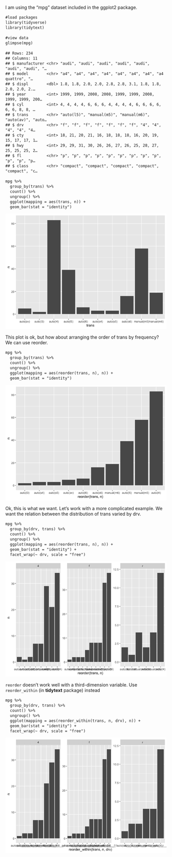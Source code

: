 I am using the “mpg” dataset included in the ggplot2 package.

    #load packages
    library(tidyverse)
    library(tidytext)

    #view data
    glimpse(mpg)

    ## Rows: 234
    ## Columns: 11
    ## $ manufacturer <chr> "audi", "audi", "audi", "audi", "audi", "audi", "audi", "…
    ## $ model        <chr> "a4", "a4", "a4", "a4", "a4", "a4", "a4", "a4 quattro", "…
    ## $ displ        <dbl> 1.8, 1.8, 2.0, 2.0, 2.8, 2.8, 3.1, 1.8, 1.8, 2.0, 2.0, 2.…
    ## $ year         <int> 1999, 1999, 2008, 2008, 1999, 1999, 2008, 1999, 1999, 200…
    ## $ cyl          <int> 4, 4, 4, 4, 6, 6, 6, 4, 4, 4, 4, 6, 6, 6, 6, 6, 6, 8, 8, …
    ## $ trans        <chr> "auto(l5)", "manual(m5)", "manual(m6)", "auto(av)", "auto…
    ## $ drv          <chr> "f", "f", "f", "f", "f", "f", "f", "4", "4", "4", "4", "4…
    ## $ cty          <int> 18, 21, 20, 21, 16, 18, 18, 18, 16, 20, 19, 15, 17, 17, 1…
    ## $ hwy          <int> 29, 29, 31, 30, 26, 26, 27, 26, 25, 28, 27, 25, 25, 25, 2…
    ## $ fl           <chr> "p", "p", "p", "p", "p", "p", "p", "p", "p", "p", "p", "p…
    ## $ class        <chr> "compact", "compact", "compact", "compact", "compact", "c…

    mpg %>% 
      group_by(trans) %>% 
      count() %>% 
      ungroup() %>% 
      ggplot(mapping = aes(trans, n)) +
      geom_bar(stat = "identity")

![](index_files/figure-markdown_strict/unnamed-chunk-3-1.png)

This plot is ok, but how about arranging the order of trans by
frequency? We can use reorder.

    mpg %>% 
      group_by(trans) %>% 
      count() %>% 
      ungroup() %>% 
      ggplot(mapping = aes(reorder(trans, n), n)) +
      geom_bar(stat = "identity")

![](index_files/figure-markdown_strict/unnamed-chunk-4-1.png)

Ok, this is what we want. Let’s work with a more complicated example. We
want the relation between the distribution of trans varied by drv.

    mpg %>% 
      group_by(drv, trans) %>% 
      count() %>% 
      ungroup() %>% 
      ggplot(mapping = aes(reorder(trans, n), n)) +
      geom_bar(stat = "identity") +
      facet_wrap(~ drv, scale = "free")

![](index_files/figure-markdown_strict/unnamed-chunk-5-1.png)

`reorder` doesn’t work well with a third-dimension variable. Use
`reorder_within` (in **tidytext** package) instead

    mpg %>% 
      group_by(drv, trans) %>% 
      count() %>% 
      ungroup() %>% 
      ggplot(mapping = aes(reorder_within(trans, n, drv), n)) +
      geom_bar(stat = "identity") +
      facet_wrap(~ drv, scale = "free")

![](index_files/figure-markdown_strict/unnamed-chunk-6-1.png)
